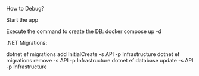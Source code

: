 How to Debug?



Start the app

Execute the command to create the DB:
docker compose up -d





.NET Migrations:



dotnet ef migrations add InitialCreate -s API -p Infrastructure
dotnet ef migrations remove -s API -p Infrastructure
dotnet ef database update -s API -p Infrastructure





